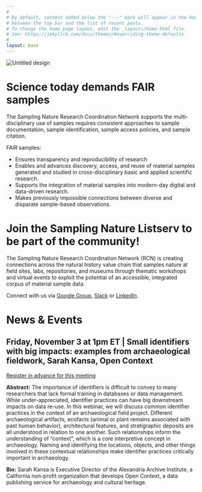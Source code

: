 ```yaml
---
#
# By default, content added below the "---" mark will appear in the home page
# between the top bar and the list of recent posts.
# To change the home page layout, edit the _layouts/home.html file.
# See: https://jekyllrb.com/docs/themes/#overriding-theme-defaults
#
layout: base
---
```

![Untitled design](https://github.com/SamplingNature/SamplingNature.github.io/assets/2915555/9b202300-627f-4344-98e5-971da1a138e1)

# Science today demands FAIR samples 
The Sampling Nature Research Coordination Network supports the multi-disciplinary use of samples requires consistent approaches to sample documentation, sample identification, sample access policies, and sample citation. 

FAIR samples:
- Ensures transparency and reproducibility of research 
- Enables and advances discovery, access, and reuse of material samples generated and studied in cross-disciplinary basic and applied scientific research.
- Supports the integration of material samples into modern-day digital and data-driven research.
- Makes previously impossible connections between diverse and disparate sample-based observations. 

# Join the Sampling Nature Listserv to be part of the community!
The Sampling Nature Research Coordination Network (RCN) is creating connections across the natural history value chain that samples nature at field sites, labs, repositories, and museums through thematic workshops and virtual events to exploit the potential of an accessible, integrated corpus of material sample data.

Connect with us via [Google Group](https://groups.google.com/g/sampling-nature/c/RzJSukU0FKE), [Slack](http://bit.ly/SamplingNatureSlack) or [LinkedIn](https://www.linkedin.com/groups/14279282/). 

# News & Events 
## Friday, November 3 at 1pm ET | Small identifiers with big impacts: examples from archaeological fieldwork, Sarah Kansa, Open Context
[Register in advance for this meeting
](https://us02web.zoom.us/meeting/register/tZApce2qqzsrHtZM0_5nCSuDotEDEUtGWxVt#/registration)

**Abstract:** The importance of identifiers is difficult to convey to many researchers that lack formal training in databases or data management. While under-appreciated, identifier practices can have big downstream impacts on data re-use. In this webinar, we will discuss common identifier practices in the context of an archaeological field project. Different archaeological artifacts, ecofacts (animal or plant remains associated with past human behavior), architectural features, and stratigraphic deposits are all understood in relation to one another. Such relationships inform the understanding of “context”, which is a core interpretive concept in archaeology. Naming and identifying the locations, objects, and other things involved in these contextual relationships make identifier practices critically important in archaeology.

**Bio:** Sarah Kansa is Executive Director of the Alexandria Archive Institute, a California non-profit organization that develops Open Context, a data publishing service for archaeology and cultural heritage. 




